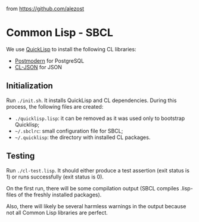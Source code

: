 from <https://github.com/alezost>

# Common Lisp - SBCL

We use [QuickLisp](https://www.quicklisp.org/) to install the following
CL libraries:

- [Postmodern](https://github.com/marijnh/Postmodern) for PostgreSQL
- [CL-JSON](https://common-lisp.net/project/cl-json/cl-json.html) for JSON

## Initialization

Run `./init.sh`. It installs QuickLisp and CL dependencies. During this
process, the following files are created:

- `./quicklisp.lisp`: it can be removed as it was used only to bootstrap Quicklisp;
- `~/.sbclrc`: small configuration file for SBCL;
- `~/.quicklisp`: the directory with installed CL packages.

## Testing

Run `./cl-test.lisp`. It should either produce a test assertion (exit
status is 1) or runs successfully (exit status is 0).

On the first run, there will be some compilation output (SBCL compiles
.lisp-files of the freshly installed packages).

Also, there will likely be several harmless warnings in the output
because not all Common Lisp libraries are perfect.
